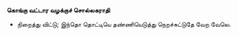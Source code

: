 **கொங்கு வட்டார வழக்குச் சொல்லகராதி**
- நிறைத்து விட்டு; இந்தொ தொட்டியெ தண்ணியெடுத்து நெறச்சுட்டுதே வேற வேலெ.


